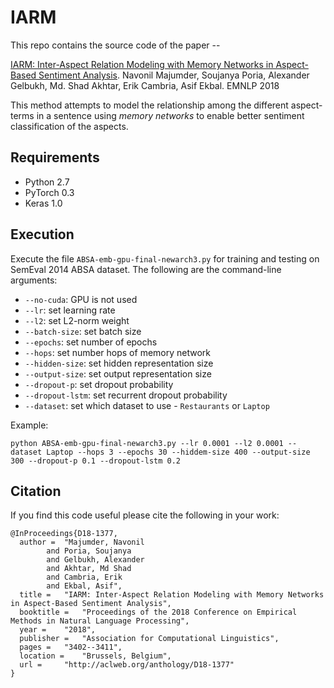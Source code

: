 # IARM
This repo contains the source code of the paper --

[IARM: Inter-Aspect Relation Modeling with Memory Networks in Aspect-Based Sentiment Analysis](http://aclweb.org/anthology/D18-1377).
Navonil Majumder, Soujanya Poria, Alexander Gelbukh, Md. Shad Akhtar, Erik Cambria, Asif Ekbal. EMNLP 2018

This method attempts to model the relationship among the different aspect-terms in a sentence using _memory networks_ to enable better sentiment classification of the aspects.

## Requirements

- Python 2.7
- PyTorch 0.3
- Keras 1.0

## Execution

Execute the file `ABSA-emb-gpu-final-newarch3.py` for training and testing on SemEval 2014 ABSA dataset.
The following are the command-line arguments:
- `--no-cuda`: GPU is not used
- `--lr`: set learning rate
- `--l2`: set L2-norm weight
- `--batch-size`: set batch size
- `--epochs`: set number of epochs
- `--hops`: set number hops of memory network
- `--hidden-size`: set hidden representation size
- `--output-size`: set output representation size
- `--dropout-p`: set dropout probability
- `--dropout-lstm`: set recurrent dropout probability
- `--dataset`: set which dataset to use - `Restaurants` or `Laptop`

Example:
```
python ABSA-emb-gpu-final-newarch3.py --lr 0.0001 --l2 0.0001 --dataset Laptop --hops 3 --epochs 30 --hiddem-size 400 --output-size 300 --dropout-p 0.1 --dropout-lstm 0.2
```
## Citation
If you find this code useful please cite the following in your work:
```
@InProceedings{D18-1377,
  author = 	"Majumder, Navonil
		and Poria, Soujanya
		and Gelbukh, Alexander
		and Akhtar, Md Shad
		and Cambria, Erik
		and Ekbal, Asif",
  title = 	"IARM: Inter-Aspect Relation Modeling with Memory Networks in Aspect-Based Sentiment Analysis",
  booktitle = 	"Proceedings of the 2018 Conference on Empirical Methods in Natural Language Processing",
  year = 	"2018",
  publisher = 	"Association for Computational Linguistics",
  pages = 	"3402--3411",
  location = 	"Brussels, Belgium",
  url = 	"http://aclweb.org/anthology/D18-1377"
}
```
